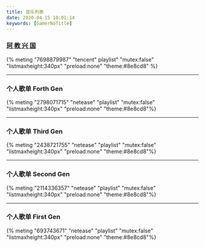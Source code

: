 ```yaml
---
title: 音乐列表
date: 2020-04-15 10:01:14
keywords: [GamerNoTitle]
---
```


### [珂 教 兴 国](https://zh.moegirl.org.cn/珂朵莉·诺塔·瑟尼欧里斯#珂教兴国)

{% meting "7698879987" "tencent" playlist" "mutex:false" "listmaxheight:340px" "preload:none" "theme:#8e8cd8" %}

---

### 个人歌单 Forth Gen

{% meting "2798071715" "netease" "playlist" "mutex:false" "listmaxheight:340px" "preload:none" "theme:\#8e8cd8"%}

---

### 个人歌单 Third Gen

{% meting "2438721755" "netease" "playlist" "mutex:false" "listmaxheight:340px" "preload:none" "theme:\#8e8cd8"%}

---

 ### 个人歌单 Second Gen

{% meting "2114336357" "netease" "playlist" "mutex:false" "listmaxheight:340px" "preload:none" "theme:\#8e8cd8"%}

---

### 个人歌单 First Gen

{% meting "693743671" "netease" "playlist" "mutex:false" "listmaxheight:340px" "preload:none" "theme:\#8e8cd8"%}